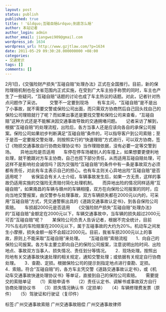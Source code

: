 ```yaml
---
layout: post
status: publish
published: true
title: ! '&ldquo;互碰自赔&rdquo;到底怎么赔'
author: 本站记者
author_login: admin
author_email: jiangwei909@gmail.com
wordpress_id: 1634
wordpress_url: http://www.gzjtlaw.com/?p=1634
date: 2011-05-29 09:30:28.000000000 +08:00
categories:
- 交通常识
tags: []
comments: []
---
```

2月1日，《交强险财产损失&ldquo;互碰自赔&rdquo;处理办法》正式在全国推行。目前，新的保险理赔机制也在全省范围内正式实施，在受到广大车主拍手称赞的同时，车主也产生了一些疑问，&ldquo;互碰自赔&rdquo;话题的讨论也成了车主热议的话题。对此，记者针对热点问题作了采访。 　　交警不一定要到现场　　有车主问，&ldquo;互碰自赔&rdquo;是不是出了小事故，就不需要交警或保险公司出面，而只需双方协商然后自己回头找自己的保险公司理赔就行了呢？而如果出事还是要找交警和保险公司来查看，&ldquo;互碰自赔&rdquo;这种方式还是不能解决因交通事故导致的交通拥堵问题。　　记者采访了解到，根据&ldquo;互碰自赔&rdquo;的处理流程，出险后，各方当事人还是应该向各自的承保公司报案。保险公司如果初步判断满足&ldquo;互碰自赔&rdquo;条件的，可以指导客户到公司索赔；至于是否一定要报交警处理，则按照实行的&ldquo;快速理赔&rdquo;方式进行，可以双方协商，签订《物损交通事故自行协商处理协议书》当作理赔依据，没有必要一定等交警到场。　　异地出险是否适用　　车停在停车场被别人的车撞上，如果想要更便利地处理，就干脆跟对方车主协商，自己也揽下部分责任，从而适用互碰自赔处理，可这样不是影响社会诚信吗？因为交强险&ldquo;互碰自赔&rdquo;的条件中有一条是事故双方必须都有责任，对此有车主表示自己的担心。也有车主则关心异地出险&ldquo;互碰自赔&rdquo;是否适用呢？　　省保监会有关人士介绍，车辆事故发生后，如果一方无责，这样的事故仍适用实施的交强险无责赔付简化处理机制。　　而异地出险的情况同样适用&ldquo;互碰自赔&rdquo;，如果南昌的车辆与赣州的车辆相撞，双方在向保险公司报案的同时，应向当地交警报案，由交警参与处理事故，双方车辆损失都在2000元以内的，可采用&ldquo;互碰自赔&rdquo;方式，凭交通警察出具的《道路交通事故认定书》，到各自保险公司索赔。　　车损超2000元是否适用　　《交强险财产损失&ldquo;互碰自赔&rdquo;处理办法》的&ldquo;互碰自赔&rdquo;金额定在2000元以下，车辆交通事故中，当车辆的损失超过2000元可否&ldquo;互碰自赔&rdquo;呢？　　某保险公司负责人告诉记者，根据不完全统计，目前70%左右的车险赔案在2000元以下，属于互碰事故的大约为20%。机动车之间发生小摩擦，损失金额一般不会超过2000元。目前，我省车损2000元以上的事故，原则上不能采取&ldquo;互碰自赔&rdquo;来处理。　　&ldquo;互碰自赔&rdquo;索赔流程　　1．向自己的保险公司报案。各方车主要立即向自己的保险公司报案，注意说明出险时间、出险地点、事故双方当事人、损失情况、责任划分等情况。　　2．现场处理。按照出险地有关交通事故快速处理的相关规定，通知交警处理；或依据有关规定自行协商处理。　　3．查勘、定损。根据保险公司的提示到指定地点进行查勘、定损。　　4．索赔。符合&ldquo;互碰自赔&rdquo;的，各方车主凭交警《道路交通事故认定书》，或《机动车交通事故快速处理协议书》等单证，直接到自己的保险公司索赔。　　需要提交的索赔单证　　（1）索赔申请书　　（2）责任认定书、调解书或事故双方自行协商处理协议书　　（3）损失情况确认书（定损单）　　（4）车辆修理费发票（原件）　　（5）驾驶证和行驶证（复印件）标签:广州交通事故索赔 广州交通事故赔偿 广州交通事故律师

